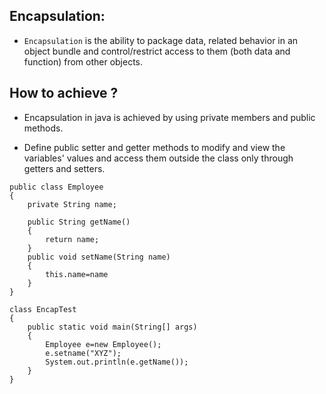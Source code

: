 ## Encapsulation:

- `Encapsulation` is the ability to package data, related behavior in an object bundle and control/restrict access to them (both data and function) from other objects.

## How to achieve ?

- Encapsulation in java is achieved by using private members and public methods.

- Define public setter and getter methods to modify and view the variables' values and access them outside the class only through getters and setters.

```
public class Employee
{
	private String name;

	public String getName()
	{
		return name;
	}
	public void setName(String name)
	{
		this.name=name
	}
}

class EncapTest
{
	public static void main(String[] args)
	{
		Employee e=new Employee();
		e.setname("XYZ");
		System.out.println(e.getName());
	}
}

```
